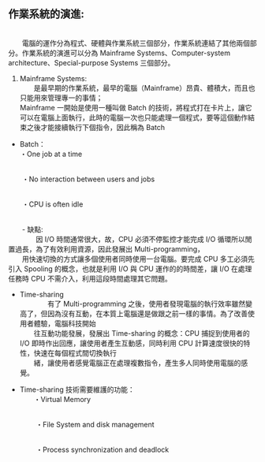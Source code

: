 ## 作業系統的演進:
 <br>&emsp;&emsp;電腦的運作分為程式、硬體與作業系統三個部分，作業系統連結了其他兩個部分。作業系統的演進可以分為 Mainframe Systems、Computer-system architecture、Special-purpose Systems 三個部分。 <br>

1. Mainframe Systems:
<br>&emsp;&emsp;是最早期的作業系統，最早的電腦（Mainframe）昂貴、體積大，而且也只能用來管理專一的事情；
<br>Mainframe 一開始是使用一種叫做 Batch 的技術，將程式打在卡片上，讓它可以在電腦上面執行，此時的電腦一次也只能處理一個程式，要等這個動作結束之後才能接續執行下個指令，因此稱為 Batch

- Batch：
<br>・One job at a time

<br>&emsp;&emsp;・No interaction between users and jobs

<br>&emsp;&emsp;・CPU is often idle

<br>
&emsp;&emsp;- 缺點:
<br>&emsp;&emsp;&emsp;&emsp;因 I/O 時間通常很大，故，CPU 必須不停監控才能完成 I/O 循環所以閒置過長，為了有效利用資源，因此發展出 Multi-programming，
<br>&emsp;&emsp;用快速切換的方式讓多個使用者同時使用一台電腦。要完成 CPU 多工必須先引入 Spooling 的概念，也就是利用 I/O 與 CPU 運作的的時間差，讓 I/O 在處理任務時 CPU 不需介入，利用這段時間處理其它問題。

- Time-sharing
<br>&emsp;&emsp;&emsp;&emsp;有了 Multi-programming 之後，使用者發現電腦的執行效率雖然變高了，但因為沒有互動，在本質上電腦還是做跟之前一樣的事情。為了改善使用者體驗，電腦科技開始<br>&emsp;&emsp;往互動功能發展，發展出 Time-sharing 的概念：CPU 捕捉到使用者的 I/O 即時作出回應，讓使用者產生互動感，同時利用 CPU 計算速度很快的特性，快速在每個程式間切換執行<br>&emsp;&emsp;緒，讓使用者感覺電腦正在處理複數指令，產生多人同時使用電腦的感覺。


- Time-sharing 技術需要維護的功能：
<br>&emsp;&emsp;・Virtual Memory

<br>&emsp;&emsp;&emsp;&emsp;・File System and disk management

<br>&emsp;&emsp;&emsp;&emsp;・Process synchronization and deadlock
